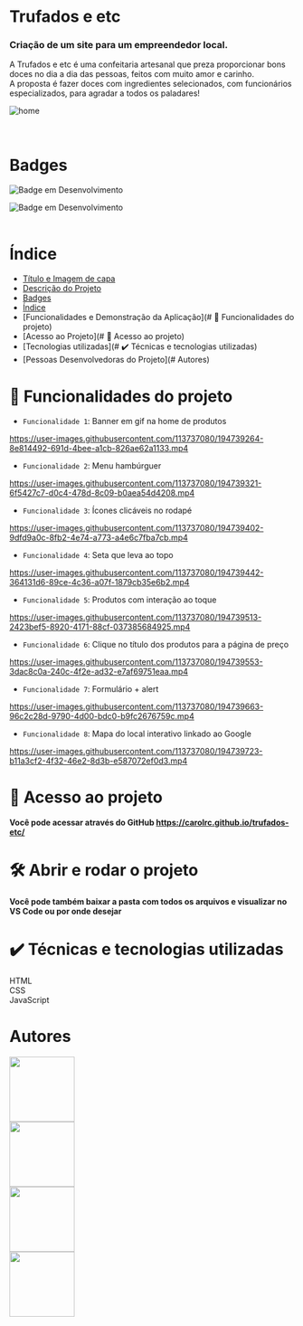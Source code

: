 # Trufados e etc

<h3>Criação de um site para um empreendedor local.</h3>

A Trufados e etc é uma confeitaria artesanal que preza proporcionar bons doces no dia a dia das pessoas, feitos 
com muito amor e carinho. <br>A proposta é fazer doces com ingredientes selecionados, com funcionários especializados, para agradar a todos os paladares!


![home](https://user-images.githubusercontent.com/113737080/194737793-a935e998-af3c-44a6-a5f2-22a02c3c4264.png)

<br>

# Badges

![Badge em Desenvolvimento](http://img.shields.io/static/v1?label=STATUS&message=EM%20DESENVOLVIMENTO&color=GREEN&style=for-the-badge)

![Badge em Desenvolvimento](https://img.shields.io/github/license/carolrc/trufados-etc)
<br>
<br>
# Índice 

* [Título e Imagem de capa](https://github.com/carolrc/trufados-etc/edit/main/README.md#trufados-e-etc)
* [Descrição do Projeto](https://github.com/carolrc/trufados-etc/edit/main/README.md#cria%C3%A7%C3%A3o-de-um-site-para-um-empreendedor-local)
* [Badges](https://github.com/carolrc/trufados-etc/edit/main/README.md#badges)
* [Índice](#índice)
* [Funcionalidades e Demonstração da Aplicação](# :hammer: Funcionalidades do projeto)
* [Acesso ao Projeto](# 📁 Acesso ao projeto)
* [Tecnologias utilizadas](# ✔️ Técnicas e tecnologias utilizadas)
* [Pessoas Desenvolvedoras do Projeto](# Autores)

# :hammer: Funcionalidades do projeto

- `Funcionalidade 1`: Banner em gif na home de produtos


https://user-images.githubusercontent.com/113737080/194739264-8e814492-691d-4bee-a1cb-826ae62a1133.mp4


- `Funcionalidade 2`: Menu hambúrguer


https://user-images.githubusercontent.com/113737080/194739321-6f5427c7-d0c4-478d-8c09-b0aea54d4208.mp4


- `Funcionalidade 3`: Ícones clicáveis no rodapé


https://user-images.githubusercontent.com/113737080/194739402-9dfd9a0c-8fb2-4e74-a773-a4e6c7fba7cb.mp4


- `Funcionalidade 4`: Seta que leva ao topo



https://user-images.githubusercontent.com/113737080/194739442-364131d6-89ce-4c36-a07f-1879cb35e6b2.mp4



- `Funcionalidade 5`: Produtos com interação ao toque



https://user-images.githubusercontent.com/113737080/194739513-2423bef5-8920-4171-88cf-037385684925.mp4



- `Funcionalidade 6`: Clique no título dos produtos para a página de preço


https://user-images.githubusercontent.com/113737080/194739553-3dac8c0a-240c-4f2e-ad32-e7af69751eaa.mp4


- `Funcionalidade 7`: Formulário + alert


https://user-images.githubusercontent.com/113737080/194739663-96c2c28d-9790-4d00-bdc0-b9fc2676759c.mp4



- `Funcionalidade 8`: Mapa do local interativo linkado ao Google


https://user-images.githubusercontent.com/113737080/194739723-b11a3cf2-4f32-46e2-8d3b-e587072ef0d3.mp4

# 📁 Acesso ao projeto

**Você pode acessar através do GitHub https://carolrc.github.io/trufados-etc/**

# 🛠️ Abrir e rodar o projeto

**Você pode também baixar a pasta com todos os arquivos e visualizar no VS Code ou por onde desejar**

# ✔️ Técnicas e tecnologias utilizadas<br>
HTML<br>
CSS<br>
JavaScript

# Autores

 
<img src="https://user-images.githubusercontent.com/113737080/194740004-cdb8f49d-f77e-4d52-a60e-51cceb8333aa.png" width=115><br><img src="https://user-images.githubusercontent.com/113737080/194740066-0ae8aa6c-5b8f-4e7d-83c6-bd04ccbf372c.png" width=115><br> <img src="https://user-images.githubusercontent.com/113737080/194740090-b536e8da-93e6-46b1-9c5d-fbe73d03f9ec.png" width=115><br> <img src="https://user-images.githubusercontent.com/113737080/194740195-12baec07-c217-47cd-a855-261ada4bf40d.png" width=115><br> 

